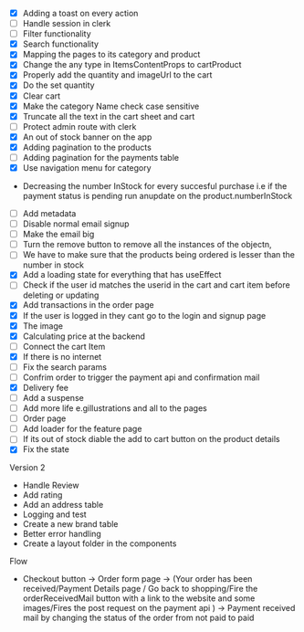 - [x] Adding a toast on every action
- [ ] Handle session in clerk
- [ ] Filter functionality
- [x] Search functionality
- [x] Mapping the pages to its category and product
- [x] Change the any type in ItemsContentProps to cartProduct
- [x] Properly add the quantity and imageUrl to the cart
- [x] Do the set quantity
- [x] Clear cart
- [x] Make the category Name check case sensitive
- [x] Truncate all the text in the cart sheet and cart
- [ ] Protect admin route with clerk
- [x] An out of stock banner on the app
- [x] Adding pagination to the products
- [ ] Adding pagination for the payments table
- [x] Use navigation menu for category
- Decreasing the number InStock for every succesful purchase i.e if the payment status is pending run anupdate on the product.numberInStock
- [ ] Add metadata
- [ ] Disable normal email signup
- [ ] Make the email big
- [ ] Turn the remove button to remove all the instances of the objectn, 
- [ ] We have to make sure that the products being ordered is lesser than the number in stock
- [x] Add a loading state for everything that has useEffect
- [ ] Check if the user id matches the userid in the cart and cart item before deleting or  updating
- [x] Add transactions in the order page
- [x] If the user is logged in they cant go to the login and signup page
- [x] The image
- [x] Calculating price at the backend
- [ ] Connect the cart Item
- [x] If there is no internet
- [ ] Fix the search params
- [ ] Confrim order to trigger the payment api and confirmation mail
- [x] Delivery fee
- [ ] Add a suspense
- [ ] Add more life e.gillustrations and all to the pages
- [ ] Order page
- [ ] Add loader for the feature page
- [ ] If its out of stock diable the add to cart button on the product details 
- [x] Fix the state

Version 2
- Handle Review
- Add rating
- Add an address table
- Logging and test
- Create a new brand table
- Better error handling
- Create a layout folder in the components


Flow
- Checkout button -> Order form page -> (Your order has been received/Payment Details page / Go back to shopping/Fire the orderReceivedMail button with a link to the website and some images/Fires the post request on the payment api ) -> Payment received mail by changing the status of the order from not paid to paid